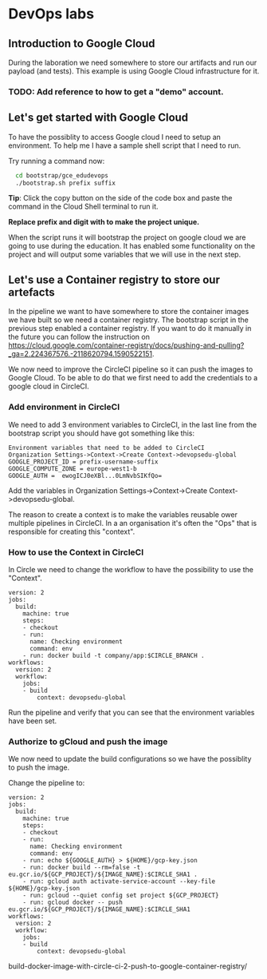 # DevOps labs

## Introduction to Google Cloud

During the laboration we need somewhere to store our artifacts and run our payload (and tests). This example is using Google Cloud infrastructure for it. 

### TODO: Add reference to how to get a "demo" account.


## Let's get started with Google Cloud

To have the possiblity to access Google cloud I need to setup an environment. To help me I have a sample shell script that I need to run. 

Try running a command now:
```bash
  cd bootstrap/gce_edudevops
  ./bootstrap.sh prefix suffix
```

**Tip**: Click the copy button on the side of the code box and paste the command in the Cloud Shell terminal to run it.

**Replace prefix and digit with to make the project unique.**

When the script runs it will bootstrap the project on google cloud we are going to use during the education. 
It has enabled some functionality on the project and will output some variables that we will use in the next step.


## Let's use a Container registry to store our artefacts

In the pipeline we want to have somewhere to store the container images we have built so we need a container registry. The bootstrap script in the previous step  enabled a container registry. If you want to do it manually in the future you can follow the instruction on https://cloud.google.com/container-registry/docs/pushing-and-pulling?_ga=2.224367576.-2118620794.1590522151.

We now need to improve the CircleCI pipeline so it can push the images to Google Cloud. To be able to do that we first need to add the credentials to a google cloud in CircleCI. 


### Add environment in CircleCI

We need to add 3 environment variables to CircleCI, in the last line from the bootstrap script you should have got something like this:

```
Environment variables that need to be added to CircleCI
Organization Settings->Context->Create Context->devopsedu-global
GOOGLE_PROJECT_ID = prefix-username-suffix
GOOGLE_COMPUTE_ZONE = europe-west1-b
GOOGLE_AUTH =  ewogICJ0eXBl...0LmNvbSIKfQo=
```

Add the variables in Organization Settings->Context->Create Context->devopsedu-global. 

The reason to create a context is to make the variables reusable ower multiple pipelines in CircleCI. In a an organisation it's often the "Ops" that is responsible for creating this "context".


### How to use the Context in CircleCI

In Circle we need to change the workflow to have the possibility to use the "Context".

```
version: 2
jobs:
  build:
    machine: true
    steps:
    - checkout
    - run: 
      name: Checking environment
      command: env
    - run: docker build -t company/app:$CIRCLE_BRANCH .
workflows:
  version: 2
  workflow:
    jobs:
    - build
        context: devopsedu-global
```

Run the pipeline and verify that you can see that the environment variables have been set.


### Authorize to gCloud and push the image

We now need to update the build configurations so we have the possiblity to push the image.

Change the pipeline to:
```
version: 2
jobs:
  build:
    machine: true
    steps:
    - checkout
    - run: 
      name: Checking environment
      command: env
    - run: echo ${GOOGLE_AUTH} > ${HOME}/gcp-key.json
    - run: docker build --rm=false -t eu.gcr.io/${GCP_PROJECT}/${IMAGE_NAME}:$CIRCLE_SHA1 .
    - run: gcloud auth activate-service-account --key-file ${HOME}/gcp-key.json
    - run: gcloud --quiet config set project ${GCP_PROJECT}
    - run: gcloud docker -- push eu.gcr.io/${GCP_PROJECT}/${IMAGE_NAME}:$CIRCLE_SHA1        
workflows:
  version: 2
  workflow:
    jobs:
    - build
        context: devopsedu-global
```
build-docker-image-with-circle-ci-2-push-to-google-container-registry/